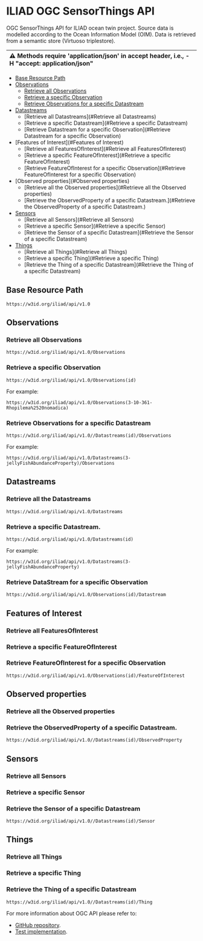 # ILIAD OGC SensorThings API 
OGC SensorThings API for ILIAD ocean twin project.
Source data is modelled according to the Ocean Information Model (OIM).
Data is retrieved from a semantic store (Virtuoso triplestore).

| :warning: Methods require 'application/json' in accept header, i.e., -H "accept: application/json"   |
|:-----------------------------------------------------------------------------------------------------|


- [Base Resource Path](#Base-Resource-Path)
- [Observations](#Observations)
  * [Retrieve all Observations](#Retrieve-all-Observations)
  * [Retrieve a specific Observation](#Retrieve-a-specific-Observation)
  * [Retrieve Observations for a specific Datastream](#Retrieve-Observations-for-a-specific-Datastream)
- [Datastreams](#Datastreams)
  * [Retrieve all Datastreams](#Retrieve all Datastreams)
  * [Retrieve a specific Datastream](#Retrieve a specific Datastream)
  * [Retrieve Datastream for a specific Observation](#Retrieve Datastream for a specific Observation)
- [Features of Interest](#Features of Interest)
  * [Retrieve all FeaturesOfInterest](#Retrieve all FeaturesOfInterest)
  * [Retrieve a specific FeatureOfInterest](#Retrieve a specific FeatureOfInterest)
  * [Retrieve FeatureOfInterest for a specific Observation](#Retrieve FeatureOfInterest for a specific Observation)
- [Observed properties](#Observed properties)
  * [Retrieve all the Observed properties](#Retrieve all the Observed properties)
  * [Retrieve the ObservedProperty of a specific Datastream.](#Retrieve the ObservedProperty of a specific Datastream.)
- [Sensors](#Sensors)
  * [Retrieve all Sensors](#Retrieve all Sensors)
  * [Retrieve a specific Sensor](#Retrieve a specific Sensor)
  * [Retrieve the Sensor of a specific Datastream](#Retrieve the Sensor of a specific Datastream)
- [Things](#Things)
  * [Retrieve all Things](#Retrieve all Things)
  * [Retrieve a specific Thing](#Retrieve a specific Thing)
  * [Retrieve the Thing of a specific Datastream](#Retrieve the Thing of a specific Datastream)


## Base Resource Path
```
https://w3id.org/iliad/api/v1.0
```
## Observations
### Retrieve all Observations
```
https://w3id.org/iliad/api/v1.0/Observations
```
### Retrieve a specific Observation
```
https://w3id.org/iliad/api/v1.0/Observations(id)
```
For example:
```
https://w3id.org/iliad/api/v1.0/Observations(3-10-361-Rhopilema%2520nomadica)
```
### Retrieve Observations for a specific Datastream
```
https://w3id.org/iliad/api/v1.0//Datastreams(id)/Observations
```
For example:
```
https://w3id.org/iliad/api/v1.0/Datastreams(3-jellyFishAbundanceProperty)/Observations
```

## Datastreams
### Retrieve all the Datastreams
```
https://w3id.org/iliad/api/v1.0/Datastreams
```
### Retrieve a specific Datastream.
```
https://w3id.org/iliad/api/v1.0/Datastreams(id)
```
For example:
```
https://w3id.org/iliad/api/v1.0/Datastreams(3-jellyFishAbundanceProperty)
```
### Retrieve DataStream for a specific Observation
```
https://w3id.org/iliad/api/v1.0/Observations(id)/Datastream
```


## Features of Interest
### Retrieve all FeaturesOfInterest

### Retrieve a specific FeatureOfInterest

### Retrieve FeatureOfInterest for a specific Observation
```
https://w3id.org/iliad/api/v1.0/Observations(id)/FeatureOfInterest
```

## Observed properties
### Retrieve all the Observed properties

### Retrieve the ObservedProperty of a specific Datastream.
```
https://w3id.org/iliad/api/v1.0//Datastreams(id)/ObservedProperty
```

## Sensors
### Retrieve all Sensors

### Retrieve a specific Sensor

### Retrieve the Sensor of a specific Datastream
```
https://w3id.org/iliad/api/v1.0//Datastreams(id)/Sensor
```

## Things
### Retrieve all Things

### Retrieve a specific Thing

### Retrieve the Thing of a specific Datastream
```
https://w3id.org/iliad/api/v1.0//Datastreams(id)/Thing
```


For more information about OGC API please refer to:
* [GitHub repository](https://github.com/opengeospatial/sensorthings).
* [Test implementation](https://developers.sensorup.com/docs/#observations_get).


